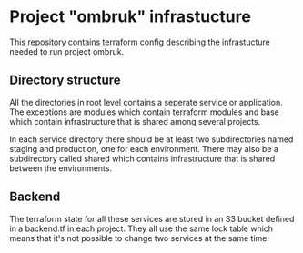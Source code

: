 # Project "ombruk" infrastucture

This repository contains terraform config describing the infrastucture needed to run project ombruk. 

## Directory structure

All the directories in root level contains a seperate service or application. The exceptions are modules which contain terraform modules
and base which contain infrastructure that is shared among several projects. 

In each service directory there should be at least two subdirectories named staging and production, one for each environment.
There may also be a subdirectory called shared which contains infrastructure that is shared between the environments.

## Backend

The terraform state for all these services are stored in an S3 bucket defined in a backend.tf in each project. They all use the same lock table
which means that it's not possible to change two services at the same time.
